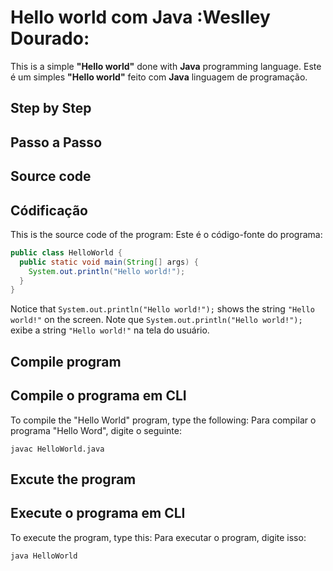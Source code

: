 # Hello world com Java :Weslley Dourado:

This is a simple **"Hello world"** done with **Java** programming language.
Este é um simples **"Hello world"** feito com **Java** linguagem de programação.

## Step by Step
## Passo a Passo

## Source code
## Códificação

This is the source code of the program:
Este é o código-fonte do programa:

```java
public class HelloWorld {
  public static void main(String[] args) {
    System.out.println("Hello world!");
  }
}
```

Notice that `System.out.println("Hello world!");` shows the string `"Hello world!"` on the screen.
Note que  `System.out.println("Hello world!");` exibe a string `"Hello world!"` na tela do usuário.

## Compile program
## Compile o programa em CLI

To compile the "Hello World" program, type the following:
Para compilar o programa "Hello Word", digite o seguinte:

```console
javac HelloWorld.java
```

## Excute the program
## Execute o programa em CLI

To execute the program, type this:
Para executar o program, digite isso:

```console
java HelloWorld
```

